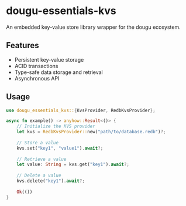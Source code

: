 # dougu-essentials-kvs

An embedded key-value store library wrapper for the dougu ecosystem.

## Features

- Persistent key-value storage
- ACID transactions
- Type-safe data storage and retrieval
- Asynchronous API

## Usage

```rust
use dougu_essentials_kvs::{KvsProvider, RedbKvsProvider};

async fn example() -> anyhow::Result<()> {
    // Initialize the KVS provider
    let kvs = RedbKvsProvider::new("path/to/database.redb")?;
    
    // Store a value
    kvs.set("key1", "value1").await?;
    
    // Retrieve a value
    let value: String = kvs.get("key1").await?;
    
    // Delete a value
    kvs.delete("key1").await?;
    
    Ok(())
}
``` 